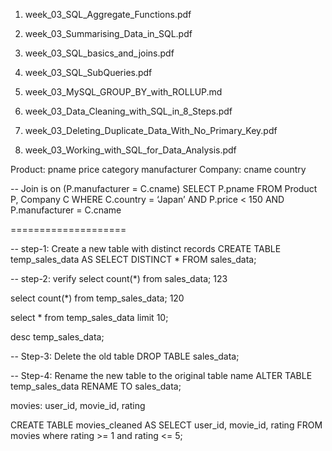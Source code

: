1. week_03_SQL_Aggregate_Functions.pdf

2. week_03_Summarising_Data_in_SQL.pdf

3. week_03_SQL_basics_and_joins.pdf

4. week_03_SQL_SubQueries.pdf

5. week_03_MySQL_GROUP_BY_with_ROLLUP.md

6. week_03_Data_Cleaning_with_SQL_in_8_Steps.pdf

7. week_03_Deleting_Duplicate_Data_With_No_Primary_Key.pdf

8. week_03_Working_with_SQL_for_Data_Analysis.pdf


Product: pname price category manufacturer
Company: cname country

-- Join is on (P.manufacturer = C.cname)
SELECT P.pname
FROM Product P, Company C
WHERE 
       C.country = ‘Japan’
   AND P.price < 150
   AND P.manufacturer = C.cname

====================

-- step-1: Create a new table with distinct records
CREATE TABLE temp_sales_data AS
SELECT DISTINCT *
FROM sales_data;

-- step-2: verify
select count(*) from sales_data;
123

select count(*) from temp_sales_data;
120

select * from temp_sales_data limit 10;

desc temp_sales_data;



-- Step-3: Delete the old table
DROP TABLE sales_data;

-- Step-4: Rename the new table to the original table name
ALTER TABLE temp_sales_data
RENAME TO sales_data;


movies: user_id, movie_id, rating

CREATE TABLE movies_cleaned AS
SELECT user_id, movie_id, rating 
FROM movies
where 
       rating >= 1 and
       rating <= 5;


